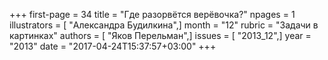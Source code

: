 +++
first-page = 34
title = "Где разорвётся верёвочка?"
npages = 1
illustrators = [ "Александра Будилкина",]
month = "12"
rubric = "Задачи в картинках"
authors = [ "Яков Перельман",]
issues = [ "2013_12",]
year = "2013"
date = "2017-04-24T15:37:57+03:00"
+++

